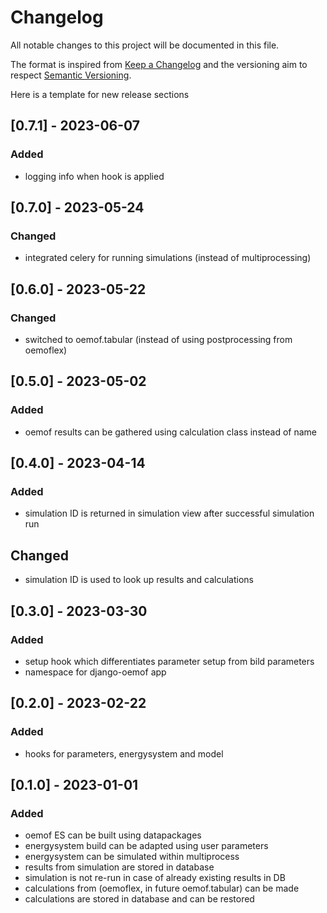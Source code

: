 # Changelog
All notable changes to this project will be documented in this file.

The format is inspired from [Keep a Changelog](http://keepachangelog.com/en/1.0.0/)
and the versioning aim to respect [Semantic Versioning](http://semver.org/spec/v2.0.0.html).

Here is a template for new release sections

## [0.7.1] - 2023-06-07
### Added
- logging info when hook is applied

## [0.7.0] - 2023-05-24
### Changed
- integrated celery for running simulations (instead of multiprocessing)

## [0.6.0] - 2023-05-22
### Changed
- switched to oemof.tabular (instead of using postprocessing from oemoflex)

## [0.5.0] - 2023-05-02
### Added
- oemof results can be gathered using calculation class instead of name

## [0.4.0] - 2023-04-14
### Added
- simulation ID is returned in simulation view  after successful simulation run

## Changed
- simulation ID is used to look up results and calculations

## [0.3.0] - 2023-03-30
### Added
- setup hook which differentiates parameter setup from bild parameters
- namespace for django-oemof app

## [0.2.0] - 2023-02-22
### Added
- hooks for parameters, energysystem and model

## [0.1.0] - 2023-01-01
### Added
- oemof ES can be built using datapackages
- energysystem build can be adapted using user parameters
- energysystem can be simulated within multiprocess
- results from simulation are stored in database
- simulation is not re-run in case of already existing results in DB
- calculations from (oemoflex, in future oemof.tabular) can be made
- calculations are stored in database and can be restored
